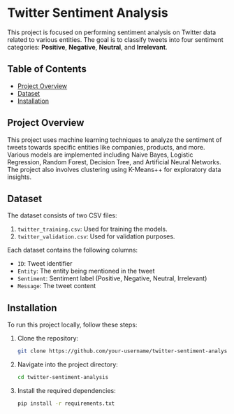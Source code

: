 # Twitter Sentiment Analysis

This project is focused on performing sentiment analysis on Twitter data related to various entities. The goal is to classify tweets into four sentiment categories: **Positive**, **Negative**, **Neutral**, and **Irrelevant**. 

## Table of Contents
- [Project Overview](#project-overview)
- [Dataset](#dataset)
- [Installation](#installation)

## Project Overview
This project uses machine learning techniques to analyze the sentiment of tweets towards specific entities like companies, products, and more. Various models are implemented including Naive Bayes, Logistic Regression, Random Forest, Decision Tree, and Artificial Neural Networks. The project also involves clustering using K-Means++ for exploratory data insights.

## Dataset
The dataset consists of two CSV files:
1. `twitter_training.csv`: Used for training the models.
2. `twitter_validation.csv`: Used for validation purposes.

Each dataset contains the following columns:
- `ID`: Tweet identifier
- `Entity`: The entity being mentioned in the tweet
- `Sentiment`: Sentiment label (Positive, Negative, Neutral, Irrelevant)
- `Message`: The tweet content

## Installation
To run this project locally, follow these steps:

1. Clone the repository:
    ```bash
    git clone https://github.com/your-username/twitter-sentiment-analysis.git
    ```
   
2. Navigate into the project directory:
    ```bash
    cd twitter-sentiment-analysis
    ```

3. Install the required dependencies:
    ```bash
    pip install -r requirements.txt
    ```
